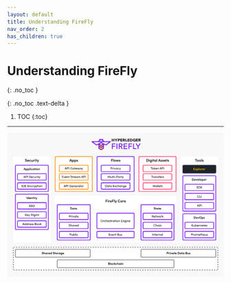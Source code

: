 ```yaml
---
layout: default
title: Understanding FireFly
nav_order: 2
has_children: true
---
```


# Understanding FireFly
{: .no_toc }

{: .no_toc .text-delta }

1. TOC
{:toc}

---

![Hyperledger FireFly features](../images/firefly_functionality_overview.png)


